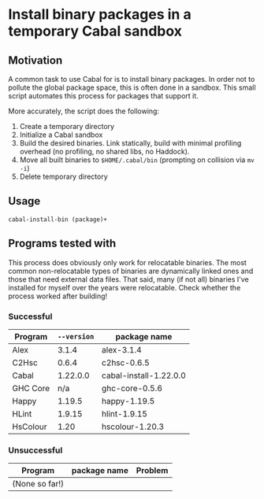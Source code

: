 Install binary packages in a temporary Cabal sandbox
====================================================



Motivation
----------

A common task to use Cabal for is to install binary packages. In order not to
pollute the global package space, this is often done in a sandbox. This small
script automates this process for packages that support it.

More accurately, the script does the following:

1. Create a temporary directory
2. Initialize a Cabal sandbox
3. Build the desired binaries. Link statically, build with minimal profiling
   overhead (no profiling, no shared libs, no Haddock).
4. Move all built binaries to `$HOME/.cabal/bin` (prompting on collision
   via `mv -i`)
5. Delete temporary directory

Usage
-----

`cabal-install-bin (package)+`



Programs tested with
--------------------

This process does obviously only work for relocatable binaries. The most common
non-relocatable types of binaries are dynamically linked ones and those that
need external data files. That said, many (if not all) binaries I've installed
for myself over the years were relocatable. Check whether the process worked
after building!

### Successful

Program   | `--version` | package name
----------|-------------|-------------
Alex      | 3.1.4       | alex-3.1.4
C2Hsc     | 0.6.4       | c2hsc-0.6.5
Cabal     | 1.22.0.0    | cabal-install-1.22.0.0
GHC Core  | n/a         | ghc-core-0.5.6
Happy     | 1.19.5      | happy-1.19.5
HLint     | 1.9.15      | hlint-1.9.15
HsColour  | 1.20        | hscolour-1.20.3

### Unsuccessful

Program   | package name | Problem
----------|--------------|-----------------------------------------------------
(None so far!) | |
